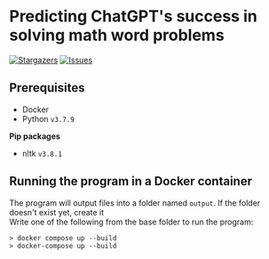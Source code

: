 # Predicting ChatGPT's success in solving math word problems

<p align="left">
	<a href="https://github.com/hwelsters/sleepyask/stargazers">
		<img alt="Stargazers" src="https://img.shields.io/github/stars/hwelsters/improved-octo-happiness?style=for-the-badge"></a>
	<a href="https://github.com/hwelsters/sleepyask/issues">
		<img alt="Issues" src="https://img.shields.io/github/issues/hwelsters/improved-octo-happiness?style=for-the-badge"></a>
</p>

## Prerequisites
- Docker  
- Python `v3.7.9`

**Pip packages**
- nltk `v3.8.1`

## Running the program in a Docker container
The program will output files into a folder named `output`. If the folder doesn't exist yet, create it  
Write one of the following from the base folder to run the program:
```
> docker compose up --build
> docker-compose up --build
```